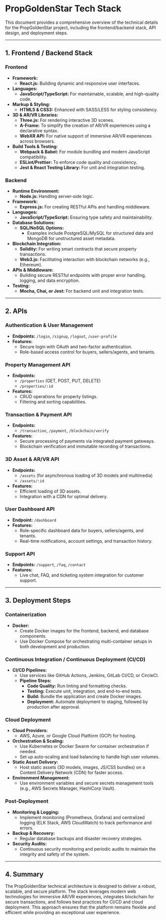 # PropGoldenStar Tech Stack

This document provides a comprehensive overview of the technical details for the PropGoldenStar project, including the frontend/backend stack, API design, and deployment steps.

---

## 1. Frontend / Backend Stack

### Frontend

- **Framework:**  
  - **React.js:** Building dynamic and responsive user interfaces.
- **Languages:**  
  - **JavaScript/TypeScript:** For maintainable, scalable, and high-quality code.
- **Markup & Styling:**  
  - **HTML5 & CSS3:** Enhanced with SASS/LESS for styling consistency.
- **3D & AR/VR Libraries:**  
  - **Three.js:** For rendering interactive 3D scenes.
  - **A-Frame:** To simplify the creation of AR/VR experiences using a declarative syntax.
  - **WebXR API:** For native support of immersive AR/VR experiences across browsers.
- **Build Tools & Testing:**  
  - **Webpack & Babel:** For module bundling and modern JavaScript compatibility.
  - **ESLint/Prettier:** To enforce code quality and consistency.
  - **Jest & React Testing Library:** For unit and integration testing.

### Backend

- **Runtime Environment:**  
  - **Node.js:** Handling server-side logic.
- **Framework:**  
  - **Express.js:** For creating RESTful APIs and handling middleware.
- **Languages:**  
  - **JavaScript/TypeScript:** Ensuring type safety and maintainability.
- **Database Solutions:**  
  - **SQL/NoSQL Options:**  
    - Examples include PostgreSQL/MySQL for structured data and MongoDB for unstructured asset metadata.
- **Blockchain Integration:**  
  - **Solidity:** For writing smart contracts that secure property transactions.
  - **Web3.js:** Facilitating interaction with blockchain networks (e.g., Ethereum).
- **APIs & Middleware:**  
  - Building secure RESTful endpoints with proper error handling, logging, and data encryption.
- **Testing:**  
  - **Mocha, Chai, or Jest:** For backend unit and integration tests.

---

## 2. APIs

### Authentication & User Management

- **Endpoints:** `/login`, `/signup`, `/logout`, `/user-profile`
- **Features:**  
  - Secure login with OAuth and two-factor authentication.
  - Role-based access control for buyers, sellers/agents, and tenants.

### Property Management API

- **Endpoints:**  
  - `/properties` (GET, POST, PUT, DELETE)
  - `/properties/:id`
- **Features:**  
  - CRUD operations for property listings.
  - Filtering and sorting capabilities.

### Transaction & Payment API

- **Endpoints:**  
  - `/transaction`, `/payment`, `/blockchain/verify`
- **Features:**  
  - Secure processing of payments via integrated payment gateways.
  - Blockchain verification and immutable recording of transactions.

### 3D Asset & AR/VR API

- **Endpoints:**  
  - `/assets` (for asynchronous loading of 3D models and multimedia)
  - `/assets/:id`
- **Features:**  
  - Efficient loading of 3D assets.
  - Integration with a CDN for optimal delivery.

### User Dashboard API

- **Endpoint:** `/dashboard`
- **Features:**  
  - Role-specific dashboard data for buyers, sellers/agents, and tenants.
  - Real-time notifications, account settings, and transaction history.

### Support API

- **Endpoints:** `/support`, `/faq`, `/contact`
- **Features:**  
  - Live chat, FAQ, and ticketing system integration for customer support.

---

## 3. Deployment Steps

### Containerization

- **Docker:**  
  - Create Docker images for the frontend, backend, and database components.
  - Use Docker Compose for orchestrating multi-container setups in both development and production.

### Continuous Integration / Continuous Deployment (CI/CD)

- **CI/CD Pipelines:**  
  - Use services like GitHub Actions, Jenkins, GitLab CI/CD, or CircleCI.
  - **Pipeline Steps:**
    - **Code Quality:** Run linting and formatting checks.
    - **Testing:** Execute unit, integration, and end-to-end tests.
    - **Build:** Bundle the application and create Docker images.
    - **Deployment:** Automate deployment to staging, followed by production after approval.

### Cloud Deployment

- **Cloud Providers:**  
  - AWS, Azure, or Google Cloud Platform (GCP) for hosting.
- **Orchestration & Scaling:**  
  - Use Kubernetes or Docker Swarm for container orchestration if needed.
  - Set up auto-scaling and load balancing to handle high user volumes.
- **Static Asset Delivery:**  
  - Host static assets (3D models, images, JS/CSS bundles) on a Content Delivery Network (CDN) for faster access.
- **Environment Management:**  
  - Use environment variables and secure secrets management tools (e.g., AWS Secrets Manager, HashiCorp Vault).

### Post-Deployment

- **Monitoring & Logging:**  
  - Implement monitoring (Prometheus, Grafana) and centralized logging (ELK Stack, AWS CloudWatch) to track performance and errors.
- **Backup & Recovery:**  
  - Regular database backups and disaster recovery strategies.
- **Security Audits:**  
  - Continuous security monitoring and periodic audits to maintain the integrity and safety of the system.

---

## 4. Summary

The PropGoldenStar technical architecture is designed to deliver a robust, scalable, and secure platform. The stack leverages modern web technologies for immersive AR/VR experiences, integrates blockchain for secure transactions, and follows best practices for CI/CD and cloud deployment. This approach ensures that the platform remains flexible and efficient while providing an exceptional user experience.

